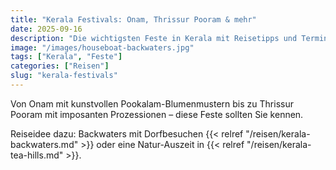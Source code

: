 ```yaml
---
title: "Kerala Festivals: Onam, Thrissur Pooram & mehr"
date: 2025-09-16
description: "Die wichtigsten Feste in Kerala mit Reisetipps und Terminen."
image: "/images/houseboat-backwaters.jpg"
tags: ["Kerala", "Feste"]
categories: ["Reisen"]
slug: "kerala-festivals"
---
```


Von Onam mit kunstvollen Pookalam-Blumenmustern bis zu Thrissur Pooram mit imposanten Prozessionen – diese Feste sollten Sie kennen.

Reiseidee dazu: Backwaters mit Dorfbesuchen {{< relref "/reisen/kerala-backwaters.md" >}} oder eine Natur-Auszeit in {{< relref "/reisen/kerala-tea-hills.md" >}}.

